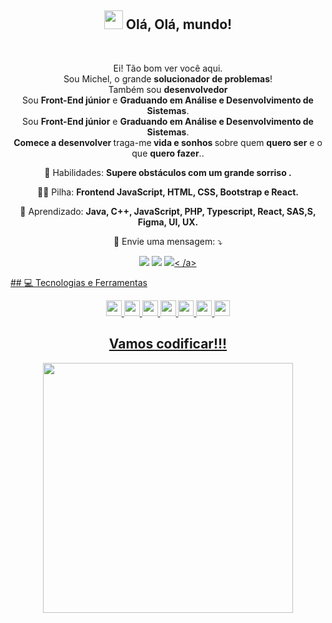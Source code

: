 <span align="center">

## <img src="https://raw.githubusercontent.com/iampavangandhi/iampavangandhi/master/gifs/Hi.gif" width="30px"> Olá, Olá, mundo! </h2>

</span>

<br>
<p align="center">
  Ei! Tão bom ver você aqui.<br>Sou Michel, o grande <strong>solucionador de problemas</strong>! <br> Também sou <strong>desenvolvedor</strong>
  </br>Sou <strong>Front-End júnior</strong> e <strong>Graduando em Análise e Desenvolvimento de Sistemas</strong>.<br />
  Sou <strong>Front-End júnior</strong> e <strong>Graduando em Análise e Desenvolvimento de Sistemas</strong>.<br />       
<strong>Comece a desenvolver </strong>traga-me<strong> vida e sonhos </strong> sobre quem <strong>quero ser</strong> e o que <strong>quero fazer</strong>..
 
</p>

<p align="center">
  💼 Habilidades: <strong>Supere obstáculos com um grande sorriso .</strong>
</p>
<p align="center">
  👩‍💻 Pilha: <strong> Frontend JavaScript, HTML, CSS, Bootstrap e React.</strong>
</p>
<p align="center">
  🚀 Aprendizado: <strong>Java, C++, JavaScript, PHP, Typescript, React, SAS,S, Figma, UI, UX.</strong>
</p>
<p align="center">
  💌 Envie uma mensagem: ⤵️
</p>


<p align="center">
  <a href="https://www.instagram.com/michel_silva_gomes/" alt="Instagram">
  <img src="https://img.shields.io/badge/-Instagram-DF0174?style=flat-square&logo=instagram&logoColor=white&link=https://www.instagram.com/keidsondesigner/"/></a >
  
  <a href="https://web.facebook.com/profile.php?id=100024008077023" alt="Facebook">
  <img src="https://img.shields.io/badge/-Facebook-3b5998?style=flat-square&logo=facebook&logoColor=white&link=https://www.facebook.com/keidsonroby/"/></a >
  
  <a href="https://www.linkedin.com/in/michelsilvagomes/" alt="Linkedin">
  <img src="https://img.shields.io/badge/-Linkedin-0e76a8?style=flat-square&logo=Linkedin&logoColor=white&link=https://www.linkedin.com/in/keidsonroby/" />< /a>
</p>  
 ##  💻 Tecnologias e Ferramentas
<p align="center">
  
 <img src="https://img.shields.io/badge/-Javascript-%23F7DF1E?style=flat-square&logo=javascript&logoColor=black" height="25"/>
 <img src="https://img.shields.io/badge/-Typecript-%23007ACC?style=flat-square&logo=typescript&logoColor=white" height="25"/>
 <img src="https://img.shields.io/badge/-Angular-%23DD0031?style=flat-square&logo=angular&logoColor=white" height="25"/>
 <img src="https://img.shields.io/badge/react%20-%2320232a.svg?&style=for-the-badge&logo=react&logoColor=%2361DAFB" height="25"/>       
 <img src="https://img.shields.io/badge/-Bootstrap-%23563D7C.svg?style=flat-square&logo=bootstrap&logoColor=white" height="25"/>
  
 <img src="https://img.shields.io/badge/-GitHub-181717?style=flat-square&logo=github" height="25"/>
 <img src="https://img.shields.io/badge/-MongoDB-%234ea94b.svg?style=flat-square&logo=mongodb&logoColor=white" height="25"/>

</p>   
          
<div align="center">
<h2>Vamos codificar!!!</h2>
<img src="https://media.giphy.com/media/LmNwrBhejkK9EFP504/giphy.gif" width="400px" />
</div>

          
          
          
 
          

